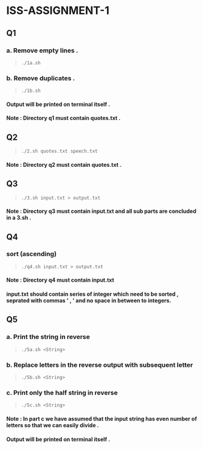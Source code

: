 # ISS-ASSIGNMENT-1
## Q1
### a. Remove empty lines . 
>     ./1a.sh 
### b. Remove duplicates .
>     ./1b.sh
#### Output will be printed on terminal itself .
#### Note : Directory q1 must contain quotes.txt .
## Q2
>     ./2.sh quotes.txt speech.txt
#### Note : Directory q2 must contain quotes.txt .
## Q3
>     ./3.sh input.txt > output.txt
#### Note : Directory q3 must contain input.txt and all sub parts are concluded in a 3.sh .
## Q4
### sort (ascending) 
>     ./q4.sh input.txt > output.txt
#### Note : Directory q4 must contain input.txt
#### input.txt should contain series of integer which need to be sorted , seprated with commas ' , ' and no space in between to integers.
## Q5
### a. Print the string in reverse
>     ./5a.sh <String>
### b. Replace letters in the reverse output with subsequent letter
>     ./5b.sh <String>
### c. Print only the half string in reverse
>     ./5c.sh <String>
#### Note : In part c we have assumed that the input string has even number of letters so that we can easily divide .
#### Output will be printed on terminal itself .
